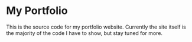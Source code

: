 # My Portfolio
This is the source code for my portfolio website.  Currently the site itself is
the majority of the code I have to show, but stay tuned for more.
